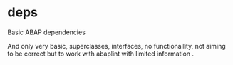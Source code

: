 # deps
Basic ABAP dependencies

And only very basic, superclasses, interfaces, no functionallity, not aiming to be correct but to work with abaplint with limited information .
